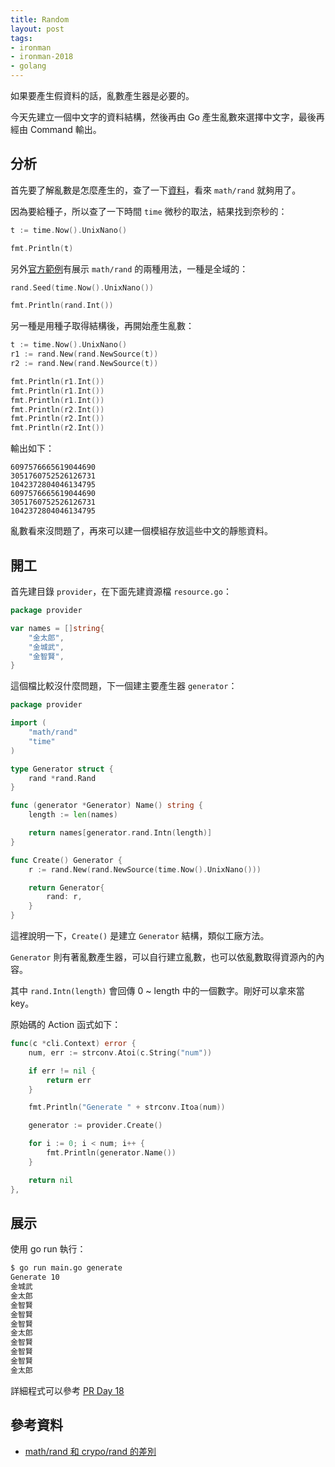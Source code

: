 ```yaml
---
title: Random
layout: post
tags:
- ironman
- ironman-2018
- golang
---
```


如果要產生假資料的話，亂數產生器是必要的。

今天先建立一個中文字的資料結構，然後再由 Go 產生亂數來選擇中文字，最後再經由 Command 輸出。

## 分析

首先要了解亂數是怎麼產生的，查了一下[資料][math/rand 和 crypo/rand 的差別]，看來 `math/rand` 就夠用了。

因為要給種子，所以查了一下時間 `time` 微秒的取法，結果找到奈秒的：

```go
t := time.Now().UnixNano()

fmt.Println(t)
```

另外[官方範例](https://golang.org/pkg/math/rand/)有展示 `math/rand` 的兩種用法，一種是全域的：

```go
rand.Seed(time.Now().UnixNano())

fmt.Println(rand.Int())
```

另一種是用種子取得結構後，再開始產生亂數：

```go
t := time.Now().UnixNano()
r1 := rand.New(rand.NewSource(t))
r2 := rand.New(rand.NewSource(t))

fmt.Println(r1.Int())
fmt.Println(r1.Int())
fmt.Println(r1.Int())
fmt.Println(r2.Int())
fmt.Println(r2.Int())
fmt.Println(r2.Int())
```

輸出如下：

```
6097576665619044690
3051760752526126731
1042372804046134795
6097576665619044690
3051760752526126731
1042372804046134795
```

亂數看來沒問題了，再來可以建一個模組存放這些中文的靜態資料。

## 開工

首先建目錄 `provider`，在下面先建資源檔 `resource.go`：

```go
package provider

var names = []string{
	"金太郎",
	"金城武",
	"金智賢",
}
```

這個檔比較沒什麼問題，下一個建主要產生器 `generator`：

```go
package provider

import (
	"math/rand"
	"time"
)

type Generator struct {
	rand *rand.Rand
}

func (generator *Generator) Name() string {
	length := len(names)

	return names[generator.rand.Intn(length)]
}

func Create() Generator {
	r := rand.New(rand.NewSource(time.Now().UnixNano()))

	return Generator{
		rand: r,
	}
}
```

這裡說明一下，`Create()` 是建立 `Generator` 結構，類似工廠方法。

`Generator` 則有著亂數產生器，可以自行建立亂數，也可以依亂數取得資源內的內容。

其中 `rand.Intn(length)` 會回傳 0 ~ length 中的一個數字。剛好可以拿來當 key。

原始碼的 Action 函式如下：

```go
func(c *cli.Context) error {
    num, err := strconv.Atoi(c.String("num"))

    if err != nil {
        return err
    }

    fmt.Println("Generate " + strconv.Itoa(num))

    generator := provider.Create()

    for i := 0; i < num; i++ {
        fmt.Println(generator.Name())
    }

    return nil
},
```

## 展示

使用 go run 執行：

```bash
$ go run main.go generate
Generate 10
金城武
金太郎
金智賢
金智賢
金智賢
金太郎
金智賢
金智賢
金智賢
金太郎
```

詳細程式可以參考 [PR Day 18](https://github.com/MilesChou/namer/pull/3)

## 參考資料

* [math/rand 和 crypo/rand 的差別][]

[math/rand 和 crypo/rand 的差別]: http://lihaoquan.me/2016/10/15/rand-in-go.html
